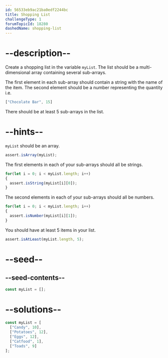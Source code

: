 ```yaml
---
id: 56533eb9ac21ba0edf2244bc
title: Shopping List
challengeType: 1
forumTopicId: 18280
dashedName: shopping-list
---
```


# --description--

Create a shopping list in the variable `myList`. The list should be a multi-dimensional array containing several sub-arrays.

The first element in each sub-array should contain a string with the name of the item. The second element should be a number representing the quantity i.e.

```js
["Chocolate Bar", 15]
```

There should be at least 5 sub-arrays in the list.

# --hints--

`myList` should be an array.

```js
assert.isArray(myList);
```

The first elements in each of your sub-arrays should all be strings.

```js
for(let i = 0; i < myList.length; i++)
{
  assert.isString(myList[i][0]); 
}
```

The second elements in each of your sub-arrays should all be numbers.

```js
for(let i = 0; i < myList.length; i++)
{
  assert.isNumber(myList[i][1]); 
}
```

You should have at least 5 items in your list.

```js
assert.isAtLeast(myList.length, 5);
```

# --seed--

## --seed-contents--

```js
const myList = [];
```

# --solutions--

```js
const myList = [
  ["Candy", 10],
  ["Potatoes", 12],
  ["Eggs", 12],
  ["Catfood", 1],
  ["Toads", 9]
];
```
